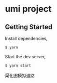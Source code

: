 # umi project

## Getting Started

Install dependencies,

```bash
$ yarn
```

Start the dev server,

```bash
$ yarn start
```

渠化图模拟道路
